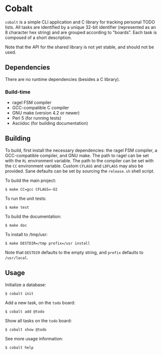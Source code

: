 # Cobalt

`cobalt` is a simple CLI application and C library for tracking personal TODO
lists. All tasks are identified by a unique 32-bit identifier (represented as an
8 character hex string) and are grouped according to "boards". Each task is
composed of a short description.

Note that the API for the shared library is not yet stable, and should not be
used.

## Dependencies
There are no runtime dependencies (besides a C library).

### Build-time
 - ragel FSM compiler
 - GCC-compatible C compiler
 - GNU make (version 4.2 or newer)
 - Perl 5 (for running tests)
 - Asciidoc (for building documentation)

## Building

To build, first install the necessary dependencies: the ragel FSM compiler, a
GCC-compatible compiler, and GNU make. The path to ragel can be set with the
`RL` environment variable. The path to the compiler can be set with the `CC`
environment variable. Custom `CFLAGS` and `LDFLAGS` may also be provided. Sane
defaults can be set by sourcing the `release.sh` shell script.

To build the main project:
```
$ make CC=gcc CFLAGS=-O2
```

To run the unit tests:
```
$ make test
```

To build the documentation:
```
$ make doc
```

To install to /tmp/usr:
```
$ make DESTDIR=/tmp prefix=/usr install
```
Note that `DESTDIR` defaults to the empty string, and `prefix` defaults to
`/usr/local`.

## Usage

Initialize a database:
```
$ cobalt init
```

Add a new task, on the `todo` board:
```
$ cobalt add @todo
```

Show all tasks on the `todo` board:
```
$ cobalt show @todo
```

See more usage information:
```
$ cobalt help
```


